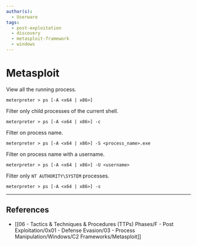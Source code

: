 ```yaml
---
author(s):
  - Userware
tags:
  - post-exploitation
  - discovery
  - metasploit-framework
  - windows
---
```

# Metasploit

View all the running process.

```
meterpreter > ps [-A <x64 | x86>]
```

Filter only child processes of the current shell.

```
meterpreter > ps [-A <x64 | x86>] -c
```

Filter on process name.

```
meterpreter > ps [-A <x64 | x86>] -S <process_name>.exe
```

Filter on process name with a username.

```
meterpreter > ps [-A <x64 | x86>] -U <username>
```

Filter only `NT AUTHORITY\SYSTEM` processes.

```
meterpreter > ps [-A <x64 | x86>] -s
```

---
## References

- [[06 - Tactics & Techniques & Procedures (TTPs) Phases/F - Post Exploitation/0x01 - Defense Evasion/03 - Process Manipulation/Windows/C2 Frameworks/Metasploit]]